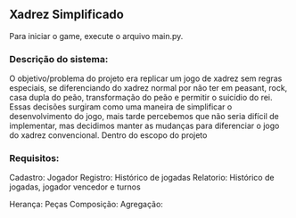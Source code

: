 ## Xadrez Simplificado
Para iniciar o game, execute o arquivo main.py.


### Descrição do sistema:


O objetivo/problema do projeto era replicar um jogo de xadrez sem regras especiais, se diferenciando do xadrez normal por não ter em peasant, rock, casa dupla do peão, transformação do peão e permitir o suicídio do rei. Essas decisões surgiram como uma maneira de simplificar o desenvolvimento do jogo, mais tarde percebemos que não seria difícil de implementar, mas decidimos manter as mudanças para diferenciar o jogo do xadrez convencional. 
Dentro do escopo do projeto 


### Requisitos:

Cadastro: Jogador
Registro: Histórico de jogadas
Relatorio: Histórico de jogadas, jogador vencedor e turnos

Herança: Peças 
Composição:
Agregação:
